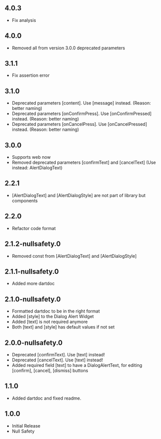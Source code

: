 ## 4.0.3
* Fix analysis

## 4.0.0
* Removed all from version 3.0.0 deprecated parameters

## 3.1.1
* Fix assertion error

## 3.1.0
* Deprecated parameters [content]. Use [message] instead. (Reason: better naming)
* Deprecated parameters [onConfirmPress]. Use [onConfirmPressed] instead. (Reason: better naming)
* Deprecated parameters [onCancelPress]. Use [onCancelPressed] instead. (Reason: better naming)

## 3.0.0
* Supports web now
* Removed deprecated parameters [confirmText] and [cancelText] (Use instead: AlertDialogText)

## 2.2.1
* [AlertDialogText] and [AlertDialogStyle] are not part of library but components

## 2.2.0
* Refactor code format

## 2.1.2-nullsafety.0
* Removed const from [AlertDialogText] and [AlertDialogStyle]

## 2.1.1-nullsafety.0
* Added more dartdoc

## 2.1.0-nullsafety.0
* Formatted dartdoc to be in the right format
* Added [style] to the Dialog Alert Widget
* Added [text] is not required anymore
* Both [text] and [style] has default values if not set

## 2.0.0-nullsafety.0
* Deprecated [confirmText]. Use [text] instead!
* Deprecated [cancelText]. Use [text] instead!
* Added required field [text] to have a DialogAlertText, for editing [confirm], [cancel], [dismiss] buttons

## 1.1.0
* Added dartdoc and fixed readme.

## 1.0.0
* Initial Release
* Null Safety